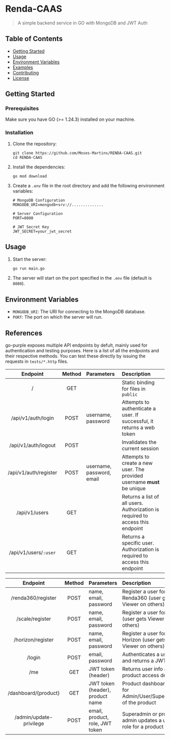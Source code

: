 # Renda-CAAS 
> A simple backend service in GO with MongoDB and JWT Auth

## Table of Contents

- [Getting Started](#getting-started)
- [Usage](#usage)
- [Environment Variables](#environment-variables)
- [Examples](#examples)
- [Contributing](CONTRIBUTING.md)
- [License](LICENSE)
## Getting Started

### Prerequisites

Make sure you have GO (>= 1.24.3) installed on your machine.

### Installation

1. Clone the repository:
    ```properties
    git clone https://github.com/Moses-Martins/RENDA-CAAS.git
    cd RENDA-CAAS
    ```
2. Install the dependencies:
    ```properties
    go mod download
    ```

3. Create a `.env` file in the root directory and add the following environment variables:
    ```properties
    # MongoDB Configuration
    MONGODB_URI=mongodb+srv://..............
   
    # Server Configuration
    PORT=8080 
    
    # JWT Secret Key
    JWT_SECRET=your_jwt_secret
    ```
## Usage

1. Start the server:
    ```sh
    go run main.go
    ```
2. The server will start on the port specified in the `.env` file (default is `8080`).

## Environment Variables

- `MONGODB_URI`: The URI for connecting to the MongoDB database.
- `PORT`: The port on which the server will run.



## References

go-purple exposes multiple API endpoints by defult, mainly used for authentication and testing purposes. Here is a list of all the endpoints and their respective methods. You can test these directly by issuing the requests in `tests/*.http` files.

| Endpoint | Method | Parameters | Description |
| :------: | :----: | :--------- | :---------- |
| / | GET | | Static binding for files in `public` |
| /api/v1/auth/login | POST | username, password | Attempts to authenticate a user. If successful, it returns a web token |
| /api/v1/auth/logout | POST | | Invalidates the current session |
| /api/v1/auth/register | POST | username, password, email | Attempts to create a new user. The provided username **must** be unique |
| /api/v1/users | GET | | Returns a list of all users. Authorization is required to access this endpoint |
| /api/v1/users/`:user` | GET | | Returns a specific user. Authorization is required to access this endpoint |




| Endpoint | Method | Parameters | Description |
| :------: | :----: | :--------- | :---------- |
| /renda360/register |	POST | name, email, password | Register a user for Renda360 (user gets Viewer on others) |
| /scale/register | POST | name, email, password | Register a user for Scale (user gets Viewer on others) |
| /horizon/register | POST | name, email, password | Register a user for Horizon (user gets Viewer on others) |
| /login | POST | email, password | Authenticates a user and returns a JWT token |
| /me |	GET | JWT token (header) | Returns user info and product access details |
| /dashboard/{product} | GET | JWT token (header), product name | Product dashboard, only for Admin/User/SuperAdmin of the product |
| /admin/update-privilege | POST | email, product, role, JWT token | Superadmin or product admin updates a user's role for a product |
